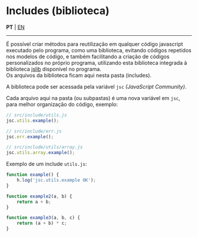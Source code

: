 # Includes (biblioteca)

**PT** | [EN](README-en.md)

---


É possível criar métodos para reutilização em qualquer código javascript executado pelo programa, como uma biblioteca, evitando códigos repetidos nos modelos de código, e também facilitando a criação de códigos personalizados no próprio programa, utilizando esta biblioteca integrada à biblioteca [jslib](https://github.com/holyrics/jslib) disponível no programa.<br>
Os arquivos da biblioteca ficam aqui nesta pasta (includes).

A biblioteca pode ser acessada pela variável `jsc` _(JavaScript Community)_.<br>

Cada arquivo aqui na pasta (ou subpastas) é uma nova variável em `jsc`, para melhor organização do código, exemplo:<br>
```javascript
// src/include/utils.js
jsc.utils.example();

// src/include/err.js
jsc.err.example();

// src/include/utils/array.js
jsc.utils.array.example();
```

Exemplo de um include `utils.js`:
```javascript
function example() {
    h.log('jsc.utils.example OK');
}

function example2(a, b) {
    return a + b;
}

function example3(a, b, c) {
    return (a + b) * c;
}

```